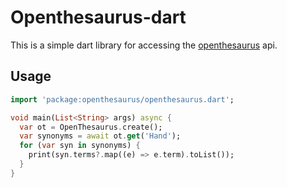 # Openthesaurus-dart

This is a simple dart library for accessing the [openthesaurus](https://www.openthesaurus.de) api.

## Usage

```dart
import 'package:openthesaurus/openthesaurus.dart';

void main(List<String> args) async {
  var ot = OpenThesaurus.create();
  var synonyms = await ot.get('Hand');
  for (var syn in synonyms) {
    print(syn.terms?.map((e) => e.term).toList());
  }
}
```
